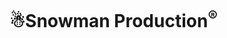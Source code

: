 
<html>
<head>
    <meta charset="UTF-8">
    <title>Snowman Production</title>

</head>
<body>
    <h1>&#9731;Snowman Production<sup>&reg;</sup></h1>
</body>
</html>

